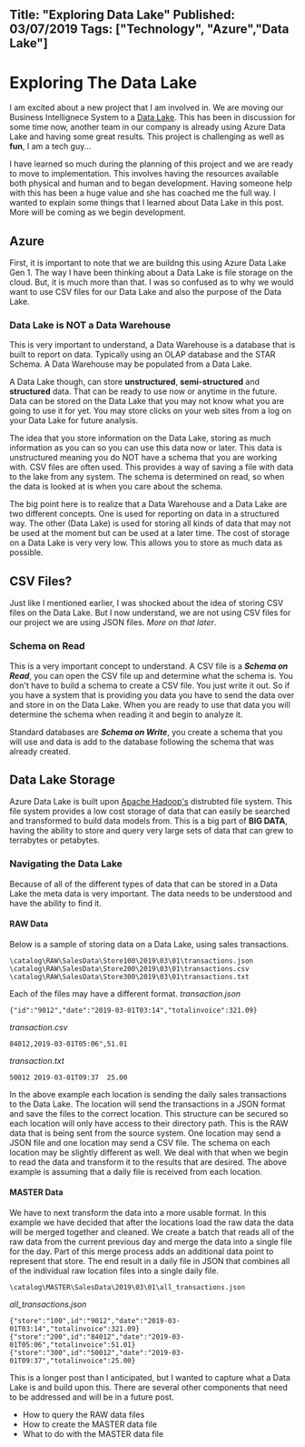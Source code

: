 Title:  "Exploring Data Lake"
Published: 03/07/2019
Tags: ["Technology", "Azure","Data Lake"]
---
# Exploring The Data Lake

I am excited about a new project that I am involved in. We are moving our Business Intellignece System to a [Data Lake](https://en.wikipedia.org/wiki/Data_lake). This has been in discussion for some time now, another team in our company is already using Azure Data Lake and having some great results. This project is challenging as well as **fun**, I am a  tech guy...

I have learned so much during the planning of this project and we are ready to move to implementation.  This involves having the resources available both physical and human and to began development. Having someone help with this has been a huge value and she has coached me the full way. I wanted to explain some things that I learned about Data Lake in this post. More will be coming as we begin development.

## Azure
First, it is important to note that we are buildng this using Azure Data Lake Gen 1. The way I have been thinking about a Data Lake is file storage on the cloud. But, it is much more than that. I was so confused as to why we would want to use CSV files for our Data Lake and also the purpose of the Data Lake.

### Data Lake is NOT a Data Warehouse
This is very important to understand, a Data Warehouse is a database that is built to report on data. Typically using an OLAP database and the STAR Schema. A Data Warehouse may be populated from a Data Lake.

A Data Lake though, can store **unstructured**, **semi-structured** and **structured** data. That can be ready to use now or anytime in the future. Data can be stored on the Data Lake that you may not know what you are going to use it for yet. You may store clicks on your web sites from a log on your Data Lake for future analysis.

The idea that you store information on the Data Lake, storing as much information as you can so you can use this data now or later.  This data is unstructured meaning you do NOT have a schema that you are working with. CSV files are often used. This provides a way of saving a file with data to the lake from any system. The schema is determined on read, so when the data is looked at is when you care about the schema.

The big point here is to realize that a Data Warehouse and a Data Lake are two different concepts. One is used for reporting on data in a structured way. The other (Data Lake) is used for storing all kinds of data that may not be used at the moment but can be used at a later time. The cost of storage on a Data Lake is very very low. This allows you to store as much data as possible.

## CSV Files?
Just like I mentioned earlier, I was shocked about the idea of storing CSV files on  the Data Lake. But I now understand, we are not using CSV files for our project we are using JSON files. *More on that later*.

### Schema on Read
This is a very important concept to understand. A CSV file is a ***Schema on Read***, you can open the CSV file up and determine what the schema is. You don't have to build a schema to create a CSV file. You just write it out. So if you have a system that is providing you data you have to send the data over and store in on the Data Lake. When you are ready to use that data you will determine the schema when reading it and begin to analyze it.

Standard databases are ***Schema on Write***, you create a schema that you will use and data is add to the database following the schema that was already created.

## Data Lake Storage
Azure Data Lake is built upon [Apache Hadoop's](https://en.wikipedia.org/wiki/Apache_Hadoop) distrubted file system. This file system provides a low cost storage of data that can easily be searched and transformed to build data models from. This is a big part of **BIG DATA**, having the ability to store and query very large sets of data that can grew to terrabytes or petabytes.

### Navigating the Data Lake
Because of all of the different types of data that can be stored in a Data Lake the meta data is very important. The data needs to be understood and have the ability to find it.

#### RAW Data
Below is a sample of storing data on a Data Lake, using sales transactions.
```
\catalog\RAW\SalesData\Store100\2019\03\01\transactions.json
\catalog\RAW\SalesData\Store200\2019\03\01\transactions.csv
\catalog\RAW\SalesData\Store300\2019\03\01\transactions.txt
```

Each of the files may have a different format.
*transaction.json*
```
{"id":"9012","date":"2019-03-01T03:14","totalinvoice":321.09}
```
*transaction.csv*
```
84012,2019-03-01T05:06",51.01
```
*transaction.txt*
```
50012 2019-03-01T09:37  25.00
```

In the above example each location is sending the daily sales transactions to the Data Lake. The location will send the transactions in a JSON format and save the files to the correct location. This structure can be secured so each location will only have access to their directory path. This is the RAW data that is being sent from the source system. One location may send a JSON file and one location may send a CSV file. The schema on each location may be slightly different as well. We deal with that when we begin to read the data and transform it to the results that are desired. The above example is assuming that a daily file is  received from each location.

#### MASTER Data
We have to next transform the data into a more usable format. In this example we have decided that after the locations load the raw data the data will be merged together and cleaned. We create a batch that reads all of the raw data from the current previous day and merge the data into a single file for the day. Part of this merge process adds an additional data point to represent that store.  The end result in a daily file in JSON that combines all of the individual raw location files into a single daily file.
```
\catalog\MASTER\SalesData\2019\03\01\all_transactions.json
```

*all_transactions.json*
```
{"store":"100",id":"9012","date":"2019-03-01T03:14","totalinvoice":321.09}
{"store":"200",id":"84012","date":"2019-03-01T05:06","totalinvoice":51.01}
{"store":"300",id":"50012","date":"2019-03-01T09:37","totalinvoice":25.00}
```


This is a longer post than I anticipated, but I wanted to capture what a Data Lake is and build upon this. There are several other components that need to be addressed and will be in a future post.

- How to query the RAW data files
- How to create the MASTER data file
- What to do with the MASTER data file
